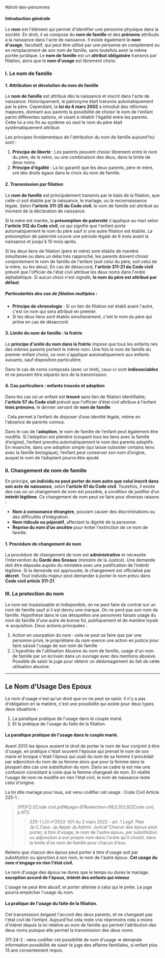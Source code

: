 #droit-des-personnes 
#### Introduction générale

Le **nom** est l'élément qui permet d'identifier une personne physique dans la société. En droit, il se compose du **nom de famille** et des **prénoms** attribués à la naissance dans l'acte de naissance. Il existe également le **nom d'usage**, facultatif, qui peut être utilisé par une personne en complément ou en remplacement de son nom de famille, sans toutefois avoir la même portée juridique. Le **nom de famille** est un **attribut obligatoire** transmis par filiation, alors que le **nom d'usage** est librement choisi.

### I. Le nom de famille

#### 1. Attribution et dévolution du nom de famille

Le **nom de famille** est attribué dès la naissance et inscrit dans l'acte de naissance. Historiquement, le patronyme était transmis automatiquement par le père. Cependant, la **loi du 4 mars 2002** a introduit des réformes majeures, donnant aux parents la possibilité de choisir le nom de l'enfant parmi différentes options, et visant à rétablir l'égalité entre les parents. Cette loi a mis fin au système où seul le nom du père était systématiquement attribué.

Les principes fondamentaux de l'attribution du nom de famille aujourd'hui sont :

1. **Principe de liberté** : Les parents peuvent choisir librement entre le nom du père, de la mère, ou une combinaison des deux, dans la limite de deux noms.
2. **Principe d'égalité** : La loi garantit que les deux parents, père et mère, ont des droits égaux dans le choix du nom de famille.

#### 2. Transmission par filiation

Le **nom de famille** est principalement transmis par le biais de la filiation, que celle-ci soit établie par la naissance, le mariage, ou la reconnaissance légale. Selon **l'article 311-25 du Code civil**, le nom de famille est attribué au moment de la déclaration de naissance.

Si la mère est mariée, la **présomption de paternité** s'applique au mari selon **l'article 312 du Code civil**, ce qui signifie que l'enfant porte automatiquement le nom du père sauf si une autre filiation est établie. La présomption de paternité couvre une période légale de 6 mois avant la naissance et jusqu'à 10 mois après.

Si les deux liens de filiation (père et mère) sont établis de manière simultanée ou dans un délai très rapproché, les parents doivent choisir conjointement le nom de famille de l'enfant (soit celui du père, soit celui de la mère, ou les deux). En cas de désaccord, **l'article 311-21 du Code civil** prévoit que l'officier de l'état civil attribue les deux noms dans l'ordre alphabétique. Si aucun choix n'est signalé, **le nom du père est attribué par défaut**.

##### Particularités des cas de filiation multiples :

- **Principe de chronologie** : Si un lien de filiation est établi avant l'autre, c'est ce nom qui sera attribué en premier.
- Si les deux liens sont établis simultanément, c'est le nom du père qui prime en cas de désaccord.

#### 3. Limite du nom de famille : la fratrie

Le **principe d'unité du nom dans la fratrie** impose que tous les enfants nés des mêmes parents portent le même nom. Une fois le nom de famille du premier enfant choisi, ce nom s'applique automatiquement aux enfants suivants, sauf disposition particulière.

Dans le cas de noms composés (avec un tiret), ceux-ci sont **indissociables** et ne peuvent être séparés lors de la transmission.

#### 4. Cas particuliers : enfants trouvés et adoption

Dans les cas où un enfant est **trouvé** sans lien de filiation identifiable, **l'article 57 du Code civil** prévoit que l'officier d'état civil attribue à l'enfant **trois prénoms**, le dernier servant de **nom de famille**

. Cela permet à l’enfant de disposer d’une identité légale, même en l'absence de parents connus.

Dans le cas de l’**adoption**, le nom de famille de l’enfant peut également être modifié. Si l’adoption est plénière (coupant tous les liens avec la famille d’origine), l’enfant prendra automatiquement le nom des parents adoptifs. En revanche, dans une adoption simple (qui laisse subsister certains liens avec la famille biologique), l’enfant peut conserver son nom d’origine, auquel le nom de l’adoptant pourra être ajouté.

### II. Changement de nom de famille

En principe, **un individu ne peut porter de nom autre que celui inscrit dans son acte de naissance**, selon **l'article 61 du Code civil**. Toutefois, il existe des cas où un changement de nom est possible, à condition de justifier d’un **intérêt légitime**. Ce changement de nom peut se faire pour diverses raisons :

- **Nom à consonance étrangère**, pouvant causer des discriminations ou des difficultés d’intégration.
- **Nom ridicule ou péjoratif**, affectant la dignité de la personne.
- **Reprise du nom d’un ancêtre** pour éviter l'extinction de ce nom de famille.

#### 1. Procédure de changement de nom

La procédure de changement de nom est **administrative** et nécessite l’intervention du **Garde des Sceaux** (ministre de la Justice). Une demande doit être déposée auprès du ministère avec une justification de l’intérêt légitime. Si la demande est approuvée, le changement est officialisé par **décret**.
Tout individu majeur peut demander à porter le nom prévu dans **Code civil article 311-21**

### III. La protection du nom 
Le nom est insaisissable et indisponible, on ne peut faire de contrat sur un nom de famille sauf si il est devnu une marque. On ne perd pas son nom de famille. Hypothèse dans le cas désquelles une personnes faisais usage du nom de famille d'une autre de bonne foi, publiquement et de manière loyale => acquisition.
Deux actions principales : 
1. Action en usurpation du nom : cela ne peut se faire que par une personne privé, le propriétaire du nom exerce une action en justice pour faire saissé l'usage de son nom de famille
2. L'hypothès de l'utilisation Abusive du nom de famille, usage d'un nom de famille par un écrivain dans un ouvrage avec des mentions abusive. Possible de saisir le juge pour obtenir un dédomagement du fait de cette utilisation abusive.

----

## Le Nom d'Usage Des Epoux
Le nom d'usage n'est qu'un droit que on ne peut se saisir. Il n'y a pas d'obligation en la matière, c'est une possibilité qui existe pour deux types deux situations : 
1. La paratlque pratique de l'usage dans le couple marié. 
2. Et la pratique de l'usage du faite de la filiation.

#### La paratlque pratique de l'usage dans le couple marié. 

Avant 2013 les époux avaient le droit de porter le nom de leur conjoint à titre d'usage, en pratique c'était souvent l'épouse qui prenait le nom de son marie et lorsque c'était l'époux qui usait du nom de sa femme il procédait par adjonction du nom de sa femme alors que pour la femme dans la pluspart des cas une substitution du nom. Dans se cadre la est née une confusion consistant à coire que la femme changeait de nom.
En réalité l'usage de nom ne modifie en rien l'état civil, le nom de naissance reste celui d'origine.

La loi dite mariage pour tous, est venu codifier cet usage : 
Code Civil Article 225-1 :
> [!PDF|] [[Code civil.pdf#page=97&selection=86,0,103,92|Code civil, p.97]]
> > 225-1 LOI n°2022-301 du 2 mars 2022 - art. 1 Legif. Plan Jp.C.Cass. Jp.Appel Jp.Admin. Juricaf Chacun des époux peut porter, à titre d'usage, le nom de l'autre époux, par substitution ou adjonction à son propre nom dans l'ordre qu'il choisit, dans la limite d'un nom de famille pour chacun d'eux.

Retiens que chacun des époux peut porter à titre d'usage soit par substitution ou ajonction à son nom, le nom de l'autre époux. **Cet usage du nom n'engage en rien l'état civil.**

Le nom d'usage des époux ne dures que le temps ou dures le mariage. **exception accord de l'époux, intérèt des enfants qui mineur**

L'usage ne peut être abusif, et porter atteinte à celui qui le prète. Le juge pourra empécher l'usage du nom.

#### La pratique de l'usage du faite de la filiation.
Cet transmission éxigeait l'accord des deux parents, et ne changeait pas l'état civil de l'enfant. Aujourd'hui cela reste vrai néanmoins cela a moins d'intéret depuis la loi relative au nom de famille qui permet l'attribution des deux noms puisque elle permet la transmission des deux noms

311-24-2 : venu codifier cet possibilité de nom d'usage => demande information possibilité de siasir le juge des affaires familiales, si enfant plus 13 ans consentement requis.




